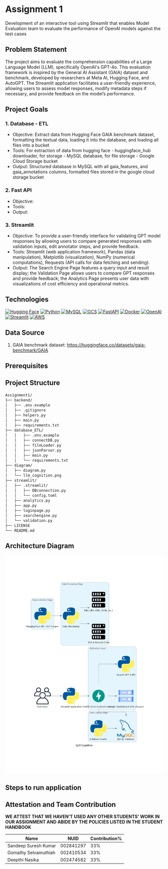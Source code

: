 # Assignment 1
Development of an interactive tool using Streamlit that enables Model Evaluation team to evaluate the performance of OpenAI models against the test cases

## Problem Statement
The project aims to evaluate the comprehension capabilities of a Large Language Model (LLM), specifically OpenAI's GPT-4o. This evaluation framework is inspired by the General AI Assistant (GAIA) dataset and benchmark, developed by researchers at Meta AI, Hugging Face, and AutoGPT. The Streamlit application facilitates a user-friendly experience, allowing users to assess model responses, modify metadata steps if necessary, and provide feedback on the model’s performance.

## Project Goals
### 1. Database - ETL 
- Objective: Extract data from Hugging Face GAIA benchmark dataset, formatting the textual data, loading it into the database, and loading all files into a bucket
- Tools: For extraction of data from hugging face - huggingface_hub downloader, for storage - MySQL database, for file storage - Google Cloud Storage bucket
- Output: Structured database in MySQL with all gaia_features, and gaia_annotations columns, formatted files stored in the google cloud storage bucket

### 2. Fast API
- Objective: 
- Tools: 
- Output:

### 3. Streamlit
- Objective: To provide a user-friendly interface for validating GPT model responses by allowing users to compare generated responses with validation inputs, edit annotator steps, and provide feedback.
- Tools: Streamlit (web application framework), Pandas (data manipulation), Matplotlib (visualization), NumPy (numerical computations), Requests (API calls for data fetching and sending).
- Output: The Search Engine Page features a query input and result display; the Validation Page allows users to compare GPT responses and provide feedback; the Analytics Page presents user data with visualizations of cost efficiency and operational metrics.

## Technologies
[![Hugging Face](https://img.shields.io/badge/Hugging%20Face-FD6A2B?style=for-the-badge&logo=huggingface&logoColor=white)](https://huggingface.co/)
[![Python](https://img.shields.io/badge/Python-FFD43B?style=for-the-badge&logo=python&logoColor=blue)](https://www.python.org/)
[![MySQL](https://img.shields.io/badge/MySQL-4479A1?style=for-the-badge&logo=mysql&logoColor=white)](https://www.mysql.com/)
[![GCS](https://img.shields.io/badge/Google%20Cloud%20Storage-FBCC30?style=for-the-badge&logo=googlecloud&logoColor=black)](https://cloud.google.com/storage)
[![FastAPI](https://img.shields.io/badge/FastAPI-005571?style=for-the-badge&logo=fastapi&logoColor=white)](https://fastapi.tiangolo.com/)
[![Docker](https://img.shields.io/badge/Docker-2496ED?style=for-the-badge&logo=docker&logoColor=white)](https://www.docker.com/)
[![OpenAI](https://img.shields.io/badge/OpenAI-000000?style=for-the-badge&logo=openai&logoColor=white)](https://openai.com/)
[![Streamlit](https://img.shields.io/badge/Streamlit-FF4B4B?style=for-the-badge&logo=streamlit&logoColor=white)](https://streamlit.io/)
[![AWS](https://img.shields.io/badge/AWS-232F3E?style=for-the-badge&logo=amazonaws&logoColor=white)](https://aws.amazon.com/)

## Data Source
1. GAIA benchmark dataset: https://huggingface.co/datasets/gaia-benchmark/GAIA

## Prerequisites

## Project Structure
```
Assignment1/
├── backend/
│   ├── .env.example
│   ├── .gitignore
│   ├── helpers.py
│   ├── main.py
│   ├── requirements.txt
├── database_ETL/
│   │   ├── .env.example
│   │   ├── connectDB.py
│   │   ├── fileLoader.py
│   │   ├── jsonParser.py
│   │   ├── main.py
│   │   └── requirements.txt
├── diagram/
│   ├── diagram.py
│   └── llm_cognition.png
├── streamlit/
│   ├── .streamlit/
│   │   ├── DBconnection.py
│   │   └── config.toml
│   ├── analytics.py
│   ├── app.py
│   ├── loginpage.py
│   ├── searchengine.py
│   └── validation.py
├── LICENSE
└── README.md
```

## Architecture Diagram

![Architecture Diagram](https://github.com/BigDataIA-Fall2024-TeamB6/Assignment1/raw/main/diagram/llm_cognition.png)

## Steps to run application


## Attestation and Team Contribution
**WE ATTEST THAT WE HAVEN’T USED ANY OTHER STUDENTS’ WORK IN OUR ASSIGNMENT AND ABIDE BY THE POLICIES LISTED IN THE STUDENT HANDBOOK**

Name | NUID | Contribution% 
--- | --- | --- |
Sandeep Suresh Kumar | 002841297 | 33% 
Gomathy Selvamuthiah | 002410534 | 33% 
Deepthi Nasika       | 002474582 | 33% 
